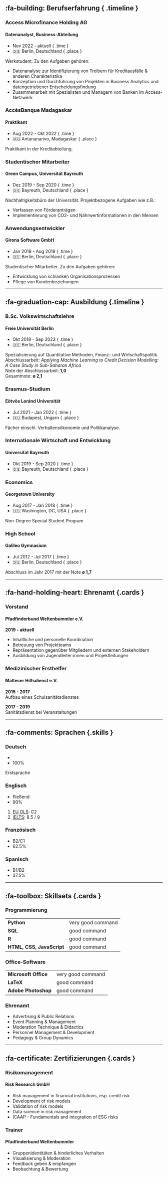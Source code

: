 ## :fa-building: Berufserfahrung { .timeline }

### Access Microfinance Holding AG

#### Datenanalyst, Business-Abteilung

- Nov 2022 - aktuell { .time }
- 🇩🇪 Berlin, Deutschland { .place }

Werkstudent. Zu den Aufgaben gehören:

- Datenanalyse zur Identifizierung von Treibern für Kreditausfälle & anderen Charakteristika
- Konzeption und Durchführung von Projekten in Business Analytics und datengetriebener Entscheidungsfindung
- Zusammenarbeit mit Spezialisten und Managern von Banken im Access-Netzwerk

### AccèsBanque Madagaskar

#### Praktikant

- Aug 2022 - Okt 2022 { .time }
- 🇲🇬 Antananarivo, Madagaskar { .place }

Praktikant in der Kreditabteilung.

### Studentischer Mitarbeiter

#### Green Campus, Universität Bayreuth

- Dez 2019 - Sep 2020 { .time }
- 🇩🇪 Bayreuth, Deutschland { .place }

Nachhaltigkeitsbüro der Universität. Projektbezogene Aufgaben wie z.B.:

- Verfassen von Förderanträgen
- Implementierung von CO2- und Nährwertinformationen in den Mensen

### Anwendungsentwickler

#### Girona Software GmbH

- Jan 2019 - Aug 2019 { .time }
- 🇩🇪 Berlin, Deutschland { .place }

Studentischer Mitarbeiter. Zu den Aufgaben gehören:

- Entwicklung von schlanken Organisationsprozessen
- Pflege von Kundenbeziehungen

---

## :fa-graduation-cap: Ausbildung {.timeline }

### B.Sc. Volkswirtschaftslehre

#### Freie Universität Berlin

- Okt 2018 - Sep 2023 { .time }
- 🇩🇪 Berlin, Deutschland { .place }

Spezialisierung auf Quantitative Methoden, Finanz- und Wirtschaftspolitik. Abschlussarbeit: 
_Applying Machine Learning to Credit Decision Modelling: A Case Study in Sub-Saharan Africa_  
Note der Abschlussarbeit: **1,0**  
Gesamtnote: **ø 2,1**  

### Erasmus-Studium

#### Eötvös Loránd Universität

- Jul 2021 - Jan 2022 { .time }
- 🇭🇺 Budapest, Ungarn { .place }

Fächer einschl. Verhaltensökonomie und Politikanalyse.

### Internationale Wirtschaft und Entwicklung

#### Universität Bayreuth

- Okt 2019 - Sep 2020 { .time }
- 🇩🇪 Bayreuth, Deutschland { .place }

### Economics

#### Georgetown University

- Aug 2017 - Jan 2018 { .time }
- 🇺🇸 Washington, DC, USA { .place }

Non-Degree Special Student Program

### High School

#### Galileo Gymnasium

- Jul 2012 - Jul 2017 { .time }
- 🇩🇪 Berlin, Deutschland { .place }

Abschluss im Jahr 2017 mit der Note **ø 1,7**

---

## :fa-hand-holding-heart: Ehrenamt {.cards }

### Vorstand

#### Pfadfinderbund Weltenbummler e.V.

**2019 - aktuell**

- Inhaltliche und personelle Koordination
- Betreuung von Projektteams
- Repräsentation gegenüber Mitgliedern und externen Stakeholdern
- Ausbildung von Jugendleiter:innen und Projektleitungen

### Medizinischer Ersthelfer

#### Malteser Hilfsdienst e.V.

**2015 - 2017**  
Aufbau eines Schulsanitätsdienstes

**2017 - 2019**  
Sanitätsdienst bei Veranstaltungen

----

## :fa-comments: Sprachen {.skills }

### Deutsch

-  
- 100%

Erstsprache

### Englisch

- fließend
- 90%

1. [EU OLS](https://erasmus-plus.ec.europa.eu/resources-and-tools/online-language-support): C2  
2. [IELTS](https://takeielts.britishcouncil.org/teach-ielts/test-information/ielts-scores-explained): 8.5 / 9

### Französisch

- B2/C1
- 62.5%

### Spanisch

- B1/B2
- 37.5%

---

## :fa-toolbox: Skillsets {.cards }

### Programmierung

|                           |                   |
| ------------------------- | ----------------- |
| **Python**                | very good command |
| **SQL**                   | good command      |
| **R**                     | good command      |
| **HTML, CSS, JavaScript** | good command      |

### Office-Software

|                      |                   |
| -------------------- | ----------------- |
| **Microsoft Office** | very good command |
| **LaTeX**            | good command      |
| **Adobe Photoshop**  | good command      |

### Ehrenamt
- Advertising & Public Relations
- Event Planning & Management
- Moderation Technique & Didactics
- Personnel Management & Development
- Pedagogy & Group Dynamics

----

## :fa-certificate: Zertifizierungen {.cards }

### Risikomanagement

#### Risk Research GmbH

- Risk management in financial institutions, esp. credit risk
- Development of risk models
- Validation of risk models
- Data science in risk management
- ICAAP - Fundamentals and integration of ESG risks

### Trainer

#### Pfadfinderbund Weltenbummler

- Gruppenidentitäten & hinderliches Verhalten
- Visualisierung & Moderation
- Feedback geben & empfangen
- Beobachtung & Bewertung
